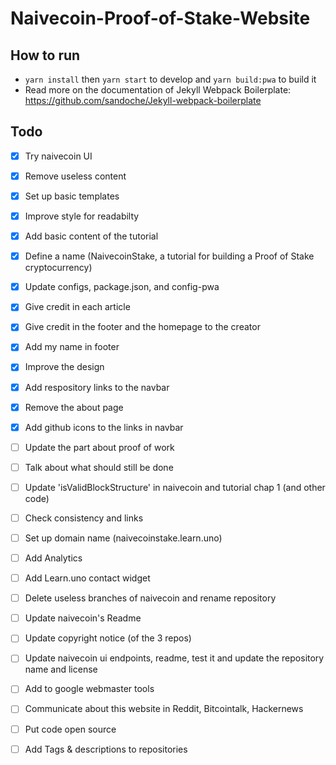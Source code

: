 # Naivecoin-Proof-of-Stake-Website

## How to run
* `yarn install` then `yarn start` to develop and `yarn build:pwa` to build it 
* Read more on the documentation of Jekyll Webpack Boilerplate: https://github.com/sandoche/Jekyll-webpack-boilerplate

## Todo
- [x] Try naivecoin UI
- [x] Remove useless content
- [x] Set up basic templates
- [x] Improve style for readabilty
- [x] Add basic content of the tutorial
- [x] Define a name (NaivecoinStake, a tutorial for building a Proof of Stake cryptocurrency)
- [x] Update configs, package.json, and config-pwa
- [x] Give credit in each article
- [x] Give credit in the footer and the homepage to the creator
- [x] Add my name in footer
- [x] Improve the design
- [x] Add respository links to the navbar
- [x] Remove the about page
- [x] Add github icons to the links in navbar

- [ ] Update the part about proof of work
- [ ] Talk about what should still be done
- [ ] Update 'isValidBlockStructure' in naivecoin and tutorial chap 1 (and other code)
- [ ] Check consistency and links

- [ ] Set up domain name (naivecoinstake.learn.uno)
- [ ] Add Analytics
- [ ] Add Learn.uno contact widget

- [ ] Delete useless branches of naivecoin and rename repository
- [ ] Update naivecoin's Readme
- [ ] Update copyright notice (of the 3 repos)
- [ ] Update naivecoin ui endpoints, readme, test it and update the repository name and license
- [ ] Add to google webmaster tools

- [ ] Communicate about this website in Reddit, Bitcointalk, Hackernews
- [ ] Put code open source
- [ ] Add Tags & descriptions to repositories
